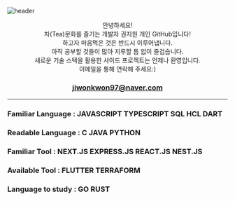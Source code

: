 <!--
- 🔭 I’m currently working on ...
- 👯 I’m looking to collaborate on ...
- 🤔 I’m looking for help with ...
- 💬 Ask me about ...
- 📫 How to reach me: ...
- 😄 Pronouns: ...
- ⚡ Fun fact: ...
 <img src=""/>
![]()
-->
![header](https://capsule-render.vercel.app/api?type=waving&color=auto&height=300&section=header&text=Hello,%20There!&fontSize=90&desc=This%20is%20jiwon%20kwon&descAlignY=70&descAlign=60)

<div align="center">

안녕하세요! </br>
 차(Tea)문화를 즐기는 개발자 권지원 개인 GitHub입니다! </br>
 하고자 마음먹은 것은 반드시 이루어냅니다. </br>
 아직 공부할 것들이 많아 지루할 틈 없이 즐겁습니다. </br>
 새로운 기술 스택을 활용한 사이드 프로젝트는 언제나 환영입니다. </br>
 이메일을 통해 연락해 주세요:)
###  jiwonkwon97@naver.com 
</div>

---

### <b>Familiar Language</b> : JAVASCRIPT TYPESCRIPT SQL HCL DART </br>
### <b>Readable Language</b> : C JAVA PYTHON </br>
### <b>Familiar Tool</b> : NEXT.JS EXPRESS.JS REACT.JS NEST.JS </br>
### <b>Available Tool</b> : FLUTTER TERRAFORM
### <b>Language to study</b> : GO RUST
